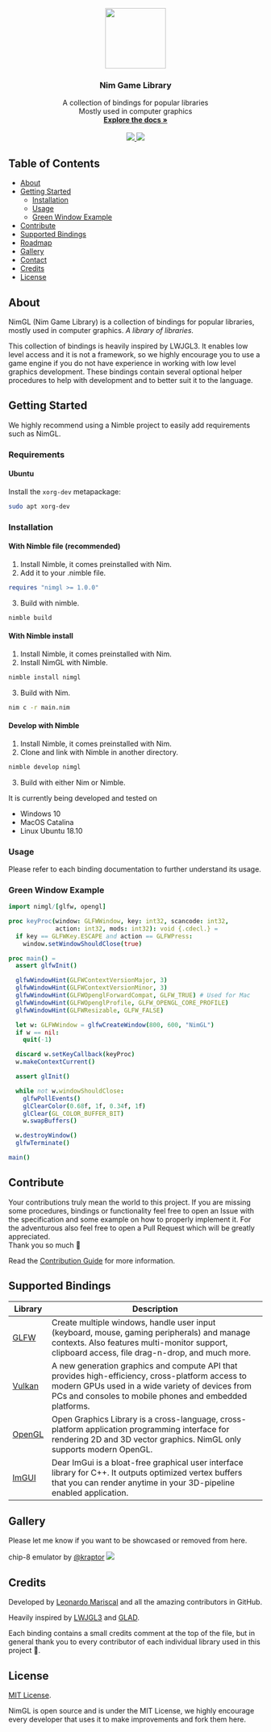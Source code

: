 <p align="center">
  <a href="https://nimgl.dev/">
    <img width="120" height="120" src="https://nimgl.dev/media/logo.png">
  </a>
</p>

<h3 align="center">Nim Game Library</h3>


<p align="center">
  A collection of bindings for popular libraries<br/>
  Mostly used in computer graphics
  <br/>
  <a href="https://nimgl.dev/docs/"><strong>Explore the docs »</strong></a>
  <br/>
  <br/>
  <a href="https://choosealicense.com/licenses/mit">
    <img src="https://img.shields.io/badge/license-MIT-blue.svg?style=flat-square">
  </a>
  <a href="https://github.com/nimgl/nimgl/graphs/contributors">
   <img src="https://img.shields.io/github/contributors/nimgl/nimgl.svg?color=orange&style=flat-square">
  </a>
</p>

## Table of Contents

- [About](#about)
- [Getting Started](#getting-started)
  - [Installation](#installation)
  - [Usage](#usage)
  - [Green Window Example](#green-window-example)
- [Contribute](#contribute)
- [Supported Bindings](#supported-bindings)
- [Roadmap](#roadmap)
- [Gallery](#gallery)
- [Contact](#contact)
- [Credits](#credits)
- [License](#license)

## About

NimGL (Nim Game Library) is a collection of bindings for popular libraries,
mostly used in computer graphics. *A library of libraries.*

This collection of bindings is heavily inspired by LWJGL3. It enables low level
access and it is not a framework, so we highly encourage you to use a game
engine if you do not have experience in working with low level graphics
development. These bindings contain several optional helper procedures to help
with development and to better suit it to the language.

## Getting Started

We highly recommend using a Nimble project to easily add requirements such as
NimGL.

### Requirements

#### Ubuntu

Install the `xorg-dev` metapackage:
```sh
sudo apt xorg-dev
```

### Installation

#### With Nimble file (recommended)

1. Install Nimble, it comes preinstalled with Nim.
2. Add it to your .nimble file.
```nim
requires "nimgl >= 1.0.0"
```
3. Build with nimble.
```sh
nimble build
```

#### With Nimble install

1. Install Nimble, it comes preinstalled with Nim.
2. Install NimGL with Nimble.
```sh
nimble install nimgl
```
3. Build with Nim.
```sh
nim c -r main.nim
```

#### Develop with Nimble

1. Install Nimble, it comes preinstalled with Nim.
2. Clone and link with Nimble in another directory.
```sh
nimble develop nimgl
```
3. Build with either Nim or Nimble.


It is currently being developed and tested on

- Windows 10
- MacOS Catalina
- Linux Ubuntu 18.10

### Usage

Please refer to each binding documentation to further understand its usage.

### Green Window Example
```nim
import nimgl/[glfw, opengl]

proc keyProc(window: GLFWWindow, key: int32, scancode: int32,
             action: int32, mods: int32): void {.cdecl.} =
  if key == GLFWKey.ESCAPE and action == GLFWPress:
    window.setWindowShouldClose(true)

proc main() =
  assert glfwInit()

  glfwWindowHint(GLFWContextVersionMajor, 3)
  glfwWindowHint(GLFWContextVersionMinor, 3)
  glfwWindowHint(GLFWOpenglForwardCompat, GLFW_TRUE) # Used for Mac
  glfwWindowHint(GLFWOpenglProfile, GLFW_OPENGL_CORE_PROFILE)
  glfwWindowHint(GLFWResizable, GLFW_FALSE)

  let w: GLFWWindow = glfwCreateWindow(800, 600, "NimGL")
  if w == nil:
    quit(-1)

  discard w.setKeyCallback(keyProc)
  w.makeContextCurrent()

  assert glInit()

  while not w.windowShouldClose:
    glfwPollEvents()
    glClearColor(0.68f, 1f, 0.34f, 1f)
    glClear(GL_COLOR_BUFFER_BIT)
    w.swapBuffers()

  w.destroyWindow()
  glfwTerminate()

main()
```

## Contribute

Your contributions truly mean the world to this project. If you are missing some
procedures, bindings or functionality feel free to open an Issue with the
specification and some example on how to properly implement it. For the
adventurous also feel free to open a Pull Request which will be greatly
appreciated.  
Thank you so much :tada:

Read the [Contribution Guide](https://github.com/nimgl/.github/blob/master/CONTRIBUTING.md) for more information.

## Supported Bindings

| Library              | Description                                                                                                                                                                                                    |
|----------------------|----------------------------------------------------------------------------------------------------------------------------------------------------------------------------------------------------------------|
| [GLFW][glfw-url]     | Create multiple windows, handle user input (keyboard, mouse, gaming peripherals) and manage contexts. Also features multi-monitor support, clipboard access, file drag-n-drop, and much more.                  |
| [Vulkan][vulkan-url] | A new generation graphics and compute API that provides high-efficiency, cross-platform access to modern GPUs used in a wide variety of devices from PCs and consoles to mobile phones and embedded platforms. |
| [OpenGL][opengl-url] | Open Graphics Library is a cross-language, cross-platform application programming interface for rendering 2D and 3D vector graphics. NimGL only supports modern OpenGL.                                        |
| [ImGUI][imgui-url]   | Dear ImGui is a bloat-free graphical user interface library for C++. It outputs optimized vertex buffers that you can render anytime in your 3D-pipeline enabled application.                                  |

## Gallery

Please let me know if you want to be showcased or removed from here.

chip-8 emulator by [@kraptor](https://github.com/kraptor)
<img src="https://user-images.githubusercontent.com/7249728/60570947-e6787f80-9d72-11e9-8b26-d189f44b1256.gif">


## Credits

Developed by [Leonardo Mariscal](https://lmariscal.com/) and all the amazing
contributors in GitHub.

Heavily inspired by [LWJGL3](https://github.com/LWJGL/lwjgl3) and
[GLAD](https://github.com/Dav1dde/glad).

Each binding contains a small credits comment at the top of the file, but in
general thank you to every contributor of each individual library used in this
project :rose:.

## License

[MIT License](https://choosealicense.com/licenses/mit).

NimGL is open source and is under the MIT License, we highly encourage every
developer that uses it to make improvements and fork them here.

<!-- MARKDOWN LINKS -->
[glfw-url]: https://glfw.org/
[opengl-url]: https://www.khronos.org/opengl/
[imgui-url]: https://github.com/ocornut/imgui
[vulkan-url]: https://www.khronos.org/vulkan/
